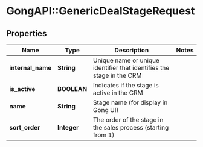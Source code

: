 # GongAPI::GenericDealStageRequest

## Properties
Name | Type | Description | Notes
------------ | ------------- | ------------- | -------------
**internal_name** | **String** | Unique name or unique identifier that identifies the stage in the CRM | 
**is_active** | **BOOLEAN** | Indicates if the stage is active in the CRM | 
**name** | **String** | Stage name (for display in Gong UI) | 
**sort_order** | **Integer** | The order of the stage in the sales process (starting from 1) | 

